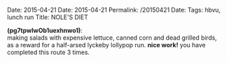 Date: 2015-04-21
Date: 2015-04-21
Permalink: /20150421
Date: 
Tags: hbvu, lunch run
Title: NOLE'S DIET
  
**(pg7tpwlwOb1uexhnwo1)**:  
making salads with expensive lettuce, canned corn and dead grilled birds, as a reward for a half-arsed lyckeby lollypop run. **nice work!** you have completed this route 3 times.